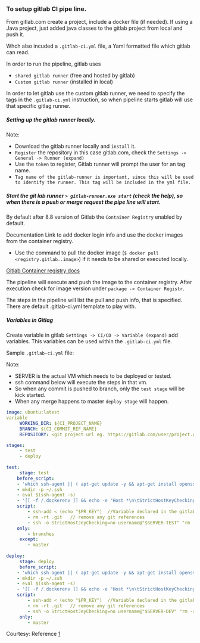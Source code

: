 ### To setup gitlab CI pipe line.

From gitlab.com create a project, include a docker file (if needed).
If using a Java project, just added java classes to the gitlab project from local and push it.

Whch also incuded a `.gitlab-ci.yml` file, a Yaml formatted file which gitlab can read.

In order to run the pipeline, gitlab uses
  - `shared gitlab runner` (free and hosted by gitlab)
  - `Custom gitlab runner` (installed in local)

In order to let gitlab use the custom gitlab runner, we need to specify the tags in the `.gitlab-ci.yml` instruction, 
so when pipeline starts gitlab will use that specific gitlag runner.

##### Setting up the gitlab runner locally.

Note: 
 -  Download the gitlab runner locally and `install` it.
 - `Register` the repository in this case gitlab.com, check the `Settings -> General -> Runner (expand)`
 - Use the `token` to register, Gitlab runner will prompt the user for an tag name. 
 - `Tag name of the gitlab-runner is important, since this will be used to identify the runner. This tag will be included in the yml file.`
  
##### Start the git lab runner `> gitlab-runner.exe start` (check the help), so when there is a push or merge request the pipe line will start.

By default after 8.8 version of Gitlab the `Container Registry` enabled by default. 

Documentation Link to add docker login info and use the docker images from the container registry.

  - Use the command to pull the docker image (`$ docker pull <registry.gitlab..image>`) if it needs to be shared or executed locally.
  
[Gitlab Container registry docs](https://gitlab.com/help/user/packages/container_registry/index)

The pipeline will execute and push the image to the container registry. After execution check for image version under `package -> Container Registr`.

The steps in the pipeline will list the pull and push info, that is specified. There are default .gitlab-ci.yml template to play with.

##### Variables in Gitlag
Create variable in gitlab `Settings -> CI/CD -> Variable (expand)` add variables.
This variables can be used within the `.gitlab-ci.yml` file.

Sample `.gitlab-ci.yml` file:

Note: 
  - SERVER is the actual VM which needs to be deployed or tested.
  - ssh command below will execute the steps in that vm.
  - So when any commit is pushed to branch, only the `test stage` will be kick started.
  - When any merge happens to master `deploy stage` will happen.

```yaml
image: ubuntu:latest
variable
     WORKING_DIR: ${CI_PROJECT_NAME}
	 BRANCH: ${CI_COMMIT_REF_NAME}
	 REPOSITORY: <git project url eg. https://gitlab.com/user/project.git>

stages:
     - test
     - deploy
  
test:
     stage: test
	before_script:
	- 'which ssh-agent || ( apt-get update -y && apt-get install openssh-client -y )'
	- mkdir -p ~/.ssh
	- eval $(ssh-agent -s)
	- '[[ -f /.dockerenv ]] && echo -e "Host *\n\tStrictHostKeyChecking no\n" > ~/.ssh/config'
	script:
	    - ssh-add < (echo "$PR_KEY")  //Variable declared in the gitlab settings.
		- rm -rt .git   // remove any git references
		- ssh -o StrictHostJeyChecking=no username@"$SERVER-TEST" "rm -rf ~/${WORKING_DIR}; mkdir ~/${WORKING_DIR}; git clone -b ${BRANCH} ${REPOSITORY}; cd ~/${WORKING_DIR};"  // add other commands that needs to be executed like install
	only:
	    - branches
	 except:
	    - master
		
deploy:
     stage: deploy
	 before_script:
	- 'which ssh-agent || ( apt-get update -y && apt-get install openssh-client -y )'
	- mkdir -p ~/.ssh
	- eval $(ssh-agent -s)
	- '[[ -f /.dockerenv ]] && echo -e "Host *\n\tStrictHostKeyChecking no\n" > ~/.ssh/config'
	script:
	    - ssh-add < (echo "$PR_KEY")  //Variable declared in the gitlab settings.
		- rm -rt .git   // remove any git references
		- ssh -o StrictHostJeyChecking=no username@"$SERVER-DEV" "rm -rf ~/${WORKING_DIR}; mkdir ~/${WORKING_DIR}; git clone -b ${BRANCH} ${REPOSITORY}; cd ~/${WORKING_DIR};"  // add other commands that needs to be executed like install, deploy instruction
	 only:
	    - master
```      

Courtesy: 
Reference [1](https://www.youtube.com/watch?v=Mj-RdXlNE9E&list=PLaFCDlD-mVOlnL0f9rl3jyOHNdHU--vlJ&index=9)
